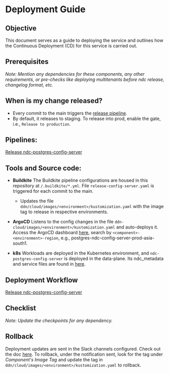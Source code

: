 # Deployment Guide

## Objective

This document serves as a guide to deploying the service and outlines how the Continuous Deployment (CD) for this service is carried out.

## Prerequisites

_Note: Mention any dependencies for these components, any other requirements, or pre-checks like deploying multitenants before ndc release, changelog format, etc._

## When is my change released?

- Every commit to the main triggers the [release pipeline](https://buildkite.com/hasura/release-ndc-postgres-config-server/builds/752).
- By default, it releases to staging. To release into prod, enable the gate, i.e., `Release to production`.

## Pipelines:

[Release ndc-postgres-config-server](https://buildkite.com/hasura/release-ndc-postgres-config-server)

## Tools and Source code:

- **Buildkite**
  The Buildkite pipeline configurations are housed in this repository at `/.buildkite/*.yml`. File `release-config-server.yaml` is triggered for each commit to the main.

  - Updates the file `ddn/cloud/images/<environment>/kustomization.yaml` with the image tag to release in respective environments.

- **ArgoCD**
  Listens to the config changes in the file `ddn-cloud/images/<environment>/kustomization.yaml` and auto-deploys it. Access the ArgoCD dashboard [here](https://argocd.hasura-app.io/), search by `<component>-<environment>-region`, e.g., postgres-ndc-config-server-prod-asia-south1.

- **k8s**
  Workloads are deployed in the Kubernetes environment, and `ndc-postgres-config-server` is deployed in the data-plane. Its ndc_metadata and service files are found in [here](https://github.com/hasura/ddn-cloud/tree/main/components/region/ndc-config-server).

## Deployment Workflow

[Release ndc-postgres-config-server](https://buildkite.com/hasura/release-ndc-postgres-config-server/builds/752/dag)

## Checklist

_Note: Update the checkpoints for any dependency._

## Rollback

Deployment updates are sent in the Slack channels configured. Check out the doc [here](https://docs-internal.hasura-app.io/books/hasura-v3-ndc-metadata-operations/page/v3-ndc_metadatas-slack-notification-configuration). To rollback, under the notification sent, look for the tag under _Component's Image Tag_ and update the tag in `ddn/cloud/images/<environment>/kustomization.yaml` to rollback.

